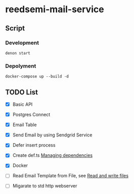 # reedsemi-mail-service

## Script

### Development

```
denon start
```

### Depolyment

```
docker-compose up --build -d
```

## TODO List

- [x] Basic API
- [x] Postgres Connect
- [x] Email Table
- [x] Send Email by using Sendgrid Service

- [x] Defer insert process
- [x] Create def.ts [Managing dependencies](https://deno.land/manual@v1.6.3/examples/manage_dependencies)
- [x] Docker
- [ ] Read Email Template from File, see [Read and write files](https://deno.land/manual@v1.6.3/examples/read_write_files)

- [ ] Migarate to std http webserver
